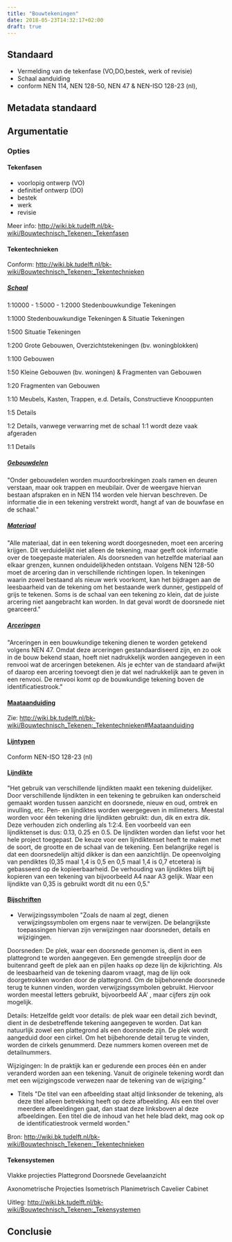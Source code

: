 ```yaml
---
title: "Bouwtekeningen"
date: 2018-05-23T14:32:17+02:00
draft: true
---
```


## Standaard

* Vermelding van de tekenfase (VO,DO,bestek, werk of revisie)
* Schaal aanduiding
* conform NEN 114, NEN 128-50, NEN 47 & NEN-ISO 128-23 (nl),  

## Metadata standaard

## Argumentatie

### Opties 

#### Tekenfasen

* voorlopig ontwerp (VO)
* definitief ontwerp (DO)
* bestek
* werk
* revisie

Meer info: http://wiki.bk.tudelft.nl/bk-wiki/Bouwtechnisch_Tekenen:_Tekenfasen

#### Tekentechnieken

Conform: http://wiki.bk.tudelft.nl/bk-wiki/Bouwtechnisch_Tekenen:_Tekentechnieken

##### [Schaal](http://wiki.bk.tudelft.nl/bk-wiki/Bouwtechnisch_Tekenen:_Tekentechnieken#Schaal)

1:10000 - 1:5000 - 1:2000	Stedenbouwkundige Tekeningen

1:1000	Stedenbouwkundige Tekeningen & Situatie Tekeningen

1:500	Situatie Tekeningen

1:200	Grote Gebouwen, Overzichtstekeningen (bv. woningblokken)

1:100	Gebouwen

1:50	Kleine Gebouwen (bv. woningen) & Fragmenten van Gebouwen

1:20	Fragmenten van Gebouwen

1:10	Meubels, Kasten, Trappen, e.d. Details, Constructieve Knooppunten

1:5	Details

1:2	Details, vanwege verwarring met de schaal 1:1 wordt deze vaak afgeraden

1:1	Details

##### [Gebouwdelen](http://wiki.bk.tudelft.nl/bk-wiki/Bouwtechnisch_Tekenen:_Tekentechnieken#Gebouwdelen)
"Onder gebouwdelen worden muurdoorbrekingen zoals ramen en deuren verstaan, maar ook trappen en meubilair. Over de weergave hiervan bestaan afspraken en in NEN 114 worden vele hiervan beschreven. De informatie die in een tekening verstrekt wordt, hangt af van de bouwfase en de schaal."

##### [Materiaal](http://wiki.bk.tudelft.nl/bk-wiki/Bouwtechnisch_Tekenen:_Tekentechnieken#Materiaal)
"Alle materiaal, dat in een tekening wordt doorgesneden, moet een arcering krijgen. Dit verduidelijkt niet alleen de tekening, maar geeft ook informatie over de toegepaste materialen. Als doorsneden van hetzelfde materiaal aan elkaar grenzen, kunnen onduidelijkheden ontstaan. Volgens NEN 128-50 moet de arcering dan in verschillende richtingen lopen. In tekeningen waarin zowel bestaand als nieuw werk voorkomt, kan het bijdragen aan de leesbaarheid van de tekening om het bestaande werk dunner, gestippeld of grijs te tekenen. Soms is de schaal van een tekening zo klein, dat de juiste arcering niet aangebracht kan worden. In dat geval wordt de doorsnede niet gearceerd."

##### [Arceringen](http://wiki.bk.tudelft.nl/bk-wiki/Bouwtechnisch_Tekenen:_Tekentechnieken#Arceringen)
"Arceringen in een bouwkundige tekening dienen te worden getekend volgens NEN 47. Omdat deze arceringen gestandaardiseerd zijn, en zo ook in de bouw bekend staan, hoeft niet nadrukkelijk worden aangegeven in een renvooi wat de arceringen betekenen. Als je echter van de standaard afwijkt of daarop een arcering toevoegt dien je dat wel nadrukkelijk aan te geven in een renvooi. De renvooi komt op de bouwkundige tekening boven de identificatiestrook."

#### [Maataanduiding](http://wiki.bk.tudelft.nl/bk-wiki/Bouwtechnisch_Tekenen:_Tekentechnieken#Maataanduiding)

Zie: http://wiki.bk.tudelft.nl/bk-wiki/Bouwtechnisch_Tekenen:_Tekentechnieken#Maataanduiding

#### [Lijntypen](http://wiki.bk.tudelft.nl/bk-wiki/Bouwtechnisch_Tekenen:_Tekentechnieken#Lijntypen)

Conform NEN-ISO 128-23 (nl)

#### [Lijndikte](http://wiki.bk.tudelft.nl/bk-wiki/Bouwtechnisch_Tekenen:_Tekentechnieken#Lijndikte)
"Het gebruik van verschillende lijndikten maakt een tekening duidelijker. Door verschillende lijndikten in een tekening te gebruiken kan onderscheid gemaakt worden tussen aanzicht en doorsnede, nieuw en oud, omtrek en invulling, etc. Pen- en lijndiktes worden weergegeven in milimeters. Meestal worden voor één tekening drie lijndikten gebruikt: dun, dik en extra dik. Deze verhouden zich onderling als 1:2:4. Een voorbeeld van een lijndiktenset is dus: 0.13, 0.25 en 0.5. De lijndikten worden dan liefst voor het hele project toegepast. De keuze voor een lijndiktenset heeft te maken met de soort, de grootte en de schaal van de tekening. Een belangrijke regel is dat een doorsnedelijn altijd dikker is dan een aanzichtlijn. De opeenvolging van pendiktes (0,35 maal 1,4 is 0,5 en 0,5 maal 1,4 is 0,7 etcetera) is gebasseerd op de kopieerbaarheid. De verhouding van lijndiktes blijft bij kopieren van een tekening van bijvoorbeeld A4 naar A3 gelijk. Waar een lijndikte van 0,35 is gebruikt wordt dit nu een 0,5."

#### [Bijschriften](http://wiki.bk.tudelft.nl/bk-wiki/Bouwtechnisch_Tekenen:_Tekentechnieken#Bijschriften)

* Verwijzingssymbolen
"Zoals de naam al zegt, dienen verwijzingssymbolen om ergens naar te verwijzen. De belangrijkste toepassingen hiervan zijn verwijzingen naar doorsneden, details en wijzigingen.

Doorsneden: De plek, waar een doorsnede genomen is, dient in een plattegrond te worden aangegeven. Een gemengde streeplijn door de buitenrand geeft de plek aan en pijlen haaks op deze lijn de kijkrichting. Als de leesbaarheid van de tekening daarom vraagt, mag de lijn ook doorgetrokken worden door de plattegrond. Om de bijbehorende doorsnede terug te kunnen vinden, worden verwijzingssymbolen gebruikt. Hiervoor worden meestal letters gebruikt, bijvoorbeeld AA’ , maar cijfers zijn ook mogelijk.

Details: Hetzelfde geldt voor details: de plek waar een detail zich bevindt, dient in de desbetreffende tekening aangegeven te worden. Dat kan natuurlijk zowel een plattegrond als een doorsnede zijn. De plek wordt aangeduid door een cirkel. Om het bijbehorende detail terug te vinden, worden de cirkels genummerd. Deze nummers komen overeen met de detailnummers.

Wijzigingen: In de praktijk kan er gedurende een proces één en ander veranderd worden aan een tekening. Vanuit de originele tekening wordt dan met een wijzigingscode verwezen naar de tekening van de wijziging."


* Titels
"De titel van een afbeelding staat altijd linksonder de tekening, als deze titel alleen betrekking heeft op deze afbeelding. Als een titel over meerdere afbeeldingen gaat, dan staat deze linksboven al deze afbeeldingen. Een titel die de inhoud van het hele blad dekt, mag ook op de identificatiestrook vermeld worden."

Bron: http://wiki.bk.tudelft.nl/bk-wiki/Bouwtechnisch_Tekenen:_Tekentechnieken

#### Tekensystemen

Vlakke projecties
  Plattegrond
  Doorsnede
  Gevelaanzicht
  
Axonometrische Projecties
  Isometrisch 
  Planimetrisch
  Cavelier
  Cabinet

Uitleg: http://wiki.bk.tudelft.nl/bk-wiki/Bouwtechnisch_Tekenen:_Tekensystemen



## Conclusie
